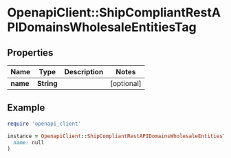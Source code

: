 # OpenapiClient::ShipCompliantRestAPIDomainsWholesaleEntitiesTag

## Properties

| Name | Type | Description | Notes |
| ---- | ---- | ----------- | ----- |
| **name** | **String** |  | [optional] |

## Example

```ruby
require 'openapi_client'

instance = OpenapiClient::ShipCompliantRestAPIDomainsWholesaleEntitiesTag.new(
  name: null
)
```

